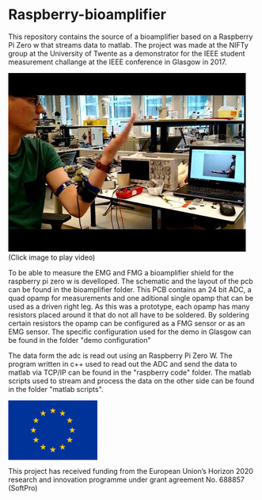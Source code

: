 # Raspberry-bioamplifier
This repository contains the source of a bioamplifier based on a Raspberry Pi Zero w that streams data to matlab. The project was made at the NIFTy group at the University of Twente as a demonstrator for the IEEE student measurement challange at the IEEE conference in Glasgow in 2017. 

[![Link to Youtube video](0.jpg)](https://youtu.be/Y4tf-qSCpeE "Video on Youtube")
(Click image to play video)

To be able to measure the EMG and FMG a bioamplifier shield for the raspberry pi zero w is develloped. The schematic and the layout of the pcb can be found in the bioamplifier folder. This PCB contains an 24 bit ADC, a quad opamp for measurements and one aditional single opamp that can be used as a driven right leg. As this was a prototype, each opamp has many resistors placed around it that do not all have to be soldered. By soldering certain resistors the opamp can be configured as a FMG sensor or as an EMG sensor. The specific configuration used for the demo in Glasgow can be found in the folder "demo configuration"

The data form the adc is read out using an Raspberry Pi Zero W. The program written in c++ used to read out the ADC and send the data to matlab via TCP/IP can be found in the "raspberry code" folder. The matlab scripts used to stream and process the data on the other side can be found in the folder "matlab scripts".



<img src="/flag_yellow_low.jpg" width="180" align="middle">

This project has received funding from the European Union’s Horizon 2020 research and innovation programme under grant agreement No. 688857 (SoftPro)
